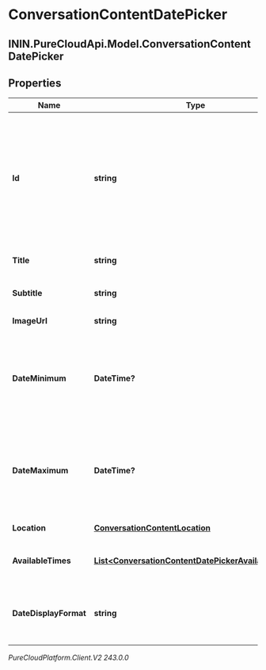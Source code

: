 # ConversationContentDatePicker

## ININ.PureCloudApi.Model.ConversationContentDatePicker

## Properties

|Name | Type | Description | Notes|
|------------ | ------------- | ------------- | -------------|
| **Id** | **string** | Optional unique identifier to help map component replies to form messages where multiple DatePickers can be present. | [optional] |
| **Title** | **string** | Text to show in the title. | [optional] |
| **Subtitle** | **string** | Text to show in the description. | [optional] |
| **ImageUrl** | **string** | URL of an image | [optional] |
| **DateMinimum** | **DateTime?** | The minimum Date Enabled in the datepicker calendar, format: ISO 8601. | [optional] |
| **DateMaximum** | **DateTime?** | The maximum Date Enabled in the datepicker calendar, format: ISO 8601. | [optional] |
| **Location** | [**ConversationContentLocation**](ConversationContentLocation) | Location of the event. | [optional] |
| **AvailableTimes** | [**List&lt;ConversationContentDatePickerAvailableTime&gt;**](ConversationContentDatePickerAvailableTime) | An array of available times objects. | [optional] |
| **DateDisplayFormat** | **string** | The format the date should be presented to the end user. | [optional] |



_PureCloudPlatform.Client.V2 243.0.0_
